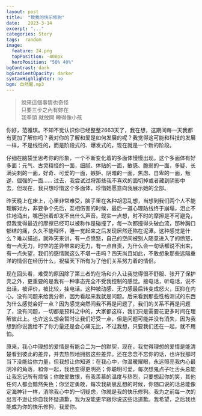 ```yaml
---
layout: post
title:  "致我的快乐修狗"
date:   2023-3-14
excerpt: "..."
categories: Story
tags:  random
image:
  feature: 24.png
  topPosition: -400px
  heroPosition: "50% 40%"
bgContrast: dark
bgGradientOpacity: darker
syntaxHighlighter: no
bgm: 自然醒.mp3
---
```


> 說來這個事情也奇怪 <br>
> 只要三步之內有妳在 <br>
> 我拳頭 就放開 睡得像小孩

你好，范雅琪。不知不觉认识你已经整整2663天了，我在想，这期间每一天我都有更加了解你吗？我对你的了解和爱是如何发展的呢？我觉得这可能和科技的发展一样，不是线性的，而是阶段式的、爆发式的，现在就是一个新的阶段。

仔细在脑袋里思考你的形象，一个不断变化着的多面体慢慢出现。这个多面体有好多面：元气、古灵精怪的一面，细腻、体贴的一面，敏感、脆弱的一面，多疑、长满尖刺的一面，好奇、可爱的一面，嫉妒、阴暗的一面，焦虑、自卑的一面，叛逆、倔强的一面...... 过去，我尝试过将那些我不喜欢的面切掉或者藏到阴影中去，但现在，我只想珍惜这个多面体，珍惜她愿意向我展示她的全部。

昨天晚上在床上，心里非常难受，脑子里在各种胡思乱想，当想到我们两个人不能理解对方，非要争个先后，互相伤害的时候，最后一道心理防线终于崩塌，泪止不住地涌出，嘴巴张着却发不出什么声音。现实一点想，时不时的摩擦是不可避免，但我觉得最近的摩擦已经可以被称作是碰撞了，每一次都撞得头破血流，那种胸口郁结的痛，久久不能释怀，睡一觉起来之后发现居然还陷在泥潭。这种感觉是什么？难以描述，就昨天来讲，有一点愤怒，自己的空间被别人随意进入了的愤怒，有一点无力，时空的差异带来的无力，有一点自责，为什么会一句话都说不出来，有一点失望，我们的感情就这么不堪一击吗？四天尚且如此，不敢想象那些远隔重洋的情侣在经历什么，祝福天下所有为了他们关系努力着的情侣。

现在回头看，难受的原因除了第三者的在场和介入让我觉得很不舒服、张开了保护壳之外，更重要的是我有一种事态完全不受我控制的感觉。接电话，听电话，说不出话，被评价，被比较，挂电话。这种被动感、无力感最后转变成怒火，压抑在内心。没有问题来给我分析，因为看起来我就是问题。后来看到那些性格测试的东西为什么感觉会好一点？因为感觉突然间我不再是问题了，我们的关系不再是问题了，没有问题，一切都是预料之中的，大家都这样，我们只是需要花更多时间在理解彼此上。也许这么想会暂时让我们好受一点，但是问题可能并没有消失，因为我想到你说我给不了你力量还是会心痛无比，不过我想，只要我们还在一起，就不用怕。

原来，我心中理想的爱情是有能合二为一的默契，现在，我觉得理想的爱情是能清楚看到彼此的差异，并去热烈地拥抱这些差异。还在念念不忘你的话，也许我那时当下没能给你力量，但我想让你知道：在我心中，你温暖耀眼，永远照亮我内心最阴冷的角落，和你一起，我也变得更明亮；你聪明可爱，每次想鬼点子吐舌头总能让我忘记所有烦恼；你敢爱敢恨，有我羡慕的温度与热烈，只要想起你的笑，其他任何人都会黯然失色；你坚定勇敢，每次我胡思乱想的时候，你随口说的话总能像定海神针一样，消除我心中的一切疑虑，你就是我的快乐修狗。我为之前每一次的出言不逊让你自我怀疑道歉，我为没能更早跟你说这些话道歉。我希望，之后我也能成为你的快乐修狗，我爱你。
